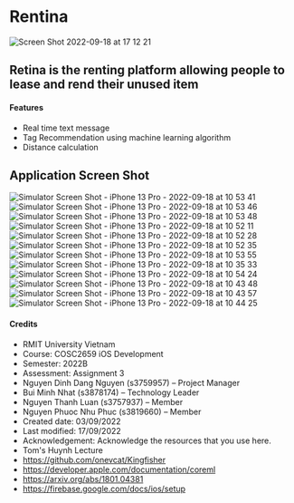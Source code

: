# Rentina

![Screen Shot 2022-09-18 at 17 12 21](https://user-images.githubusercontent.com/72547907/190897053-256075c2-c6e4-444d-ad45-aa85c7ccd6b5.png)


## Retina is the renting platform allowing people to lease and rend their unused item

#### Features

* Real time text message
* Tag Recommendation using machine learning algorithm
* Distance calculation

## Application Screen Shot

![Simulator Screen Shot - iPhone 13 Pro - 2022-09-18 at 10 53 41](https://user-images.githubusercontent.com/72547907/190884949-b8cf2cfa-e5c7-411c-8347-de210e4df7bc.png)
![Simulator Screen Shot - iPhone 13 Pro - 2022-09-18 at 10 53 46](https://user-images.githubusercontent.com/72547907/190884950-36e795d5-fa0f-455a-9cca-c0525ab12ae3.png)
![Simulator Screen Shot - iPhone 13 Pro - 2022-09-18 at 10 53 48](https://user-images.githubusercontent.com/72547907/190884951-677b8345-8c56-4e18-a398-faf73689ef63.png)
![Simulator Screen Shot - iPhone 13 Pro - 2022-09-18 at 10 52 11](https://user-images.githubusercontent.com/72547907/190884953-a7d420fa-8009-4daa-a5b2-2c8ebd0d83d9.png)
![Simulator Screen Shot - iPhone 13 Pro - 2022-09-18 at 10 52 28](https://user-images.githubusercontent.com/72547907/190884954-2c0016ce-8cdf-4573-a7c2-22ceca081afe.png)
![Simulator Screen Shot - iPhone 13 Pro - 2022-09-18 at 10 52 35](https://user-images.githubusercontent.com/72547907/190884955-f70661e9-9b15-42b5-b426-64bb08e60a20.png)
![Simulator Screen Shot - iPhone 13 Pro - 2022-09-18 at 10 53 55](https://user-images.githubusercontent.com/72547907/190884956-b0bf2635-8b06-4182-b34d-815ebfc3bcf1.png)
![Simulator Screen Shot - iPhone 13 Pro - 2022-09-18 at 10 35 33](https://user-images.githubusercontent.com/72547907/190884957-dee0f4f4-31c0-4dc3-98da-b79472fa175b.png)
![Simulator Screen Shot - iPhone 13 Pro - 2022-09-18 at 10 54 24](https://user-images.githubusercontent.com/72547907/190884959-fd7f63f8-a70f-4a25-aa2f-78556c4e2a7c.png)
![Simulator Screen Shot - iPhone 13 Pro - 2022-09-18 at 10 43 48](https://user-images.githubusercontent.com/72547907/190884960-5c24bc86-b354-4d6f-b536-513c9af53895.png)
![Simulator Screen Shot - iPhone 13 Pro - 2022-09-18 at 10 43 57](https://user-images.githubusercontent.com/72547907/190884961-21612fdf-4a71-4454-8711-1f59b541f66b.png)
![Simulator Screen Shot - iPhone 13 Pro - 2022-09-18 at 10 44 25](https://user-images.githubusercontent.com/72547907/190884962-1fb5de75-43e0-4bcd-9ba6-247c5d631946.png)


#### Credits

* RMIT University Vietnam
* Course: COSC2659 iOS Development
* Semester: 2022B
* Assessment: Assignment 3
* Nguyen Dinh Dang Nguyen (s3759957) – Project Manager
* Bui Minh Nhat (s3878174) – Technology Leader
* Nguyen Thanh Luan (s3757937) – Member
* Nguyen Phuoc Nhu Phuc (s3819660) – Member
* Created  date: 03/09/2022
* Last modified: 17/09/2022
* Acknowledgement: Acknowledge the resources that you use here.
* Tom's Huynh Lecture
* https://github.com/onevcat/Kingfisher
* https://developer.apple.com/documentation/coreml
* https://arxiv.org/abs/1801.04381
* https://firebase.google.com/docs/ios/setup
 

